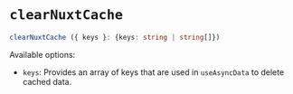 # `clearNuxtCache`

```ts
clearNuxtCache ({ keys }: {keys: string | string[]})
```

Available options:

* `keys`: Provides an array of keys that are used in `useAsyncData` to delete cached data.
